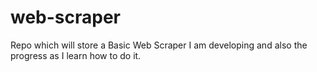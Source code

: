 # web-scraper
Repo which will store a Basic Web Scraper I am developing and also the progress as I learn how to do it.
